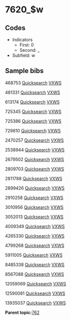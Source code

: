# 7620\_$w

## Codes

-   Indicators
    -   First: 0
    -   Second: \_
-   Subfield: w

## Sample bibs

468753 [Quicksearch](https://search.library.yale.edu/catalog/468753) [VXWS](http://prodorbis.library.yale.edu:7014/vxws/GetHoldingsService?bibId=468753)

481331 [Quicksearch](https://search.library.yale.edu/catalog/481331) [VXWS](http://prodorbis.library.yale.edu:7014/vxws/GetHoldingsService?bibId=481331)

613174 [Quicksearch](https://search.library.yale.edu/catalog/613174) [VXWS](http://prodorbis.library.yale.edu:7014/vxws/GetHoldingsService?bibId=613174)

725345 [Quicksearch](https://search.library.yale.edu/catalog/725345) [VXWS](http://prodorbis.library.yale.edu:7014/vxws/GetHoldingsService?bibId=725345)

725386 [Quicksearch](https://search.library.yale.edu/catalog/725386) [VXWS](http://prodorbis.library.yale.edu:7014/vxws/GetHoldingsService?bibId=725386)

729810 [Quicksearch](https://search.library.yale.edu/catalog/729810) [VXWS](http://prodorbis.library.yale.edu:7014/vxws/GetHoldingsService?bibId=729810)

2470257 [Quicksearch](https://search.library.yale.edu/catalog/2470257) [VXWS](http://prodorbis.library.yale.edu:7014/vxws/GetHoldingsService?bibId=2470257)

2538944 [Quicksearch](https://search.library.yale.edu/catalog/2538944) [VXWS](http://prodorbis.library.yale.edu:7014/vxws/GetHoldingsService?bibId=2538944)

2679502 [Quicksearch](https://search.library.yale.edu/catalog/2679502) [VXWS](http://prodorbis.library.yale.edu:7014/vxws/GetHoldingsService?bibId=2679502)

2809703 [Quicksearch](https://search.library.yale.edu/catalog/2809703) [VXWS](http://prodorbis.library.yale.edu:7014/vxws/GetHoldingsService?bibId=2809703)

2811788 [Quicksearch](https://search.library.yale.edu/catalog/2811788) [VXWS](http://prodorbis.library.yale.edu:7014/vxws/GetHoldingsService?bibId=2811788)

2899426 [Quicksearch](https://search.library.yale.edu/catalog/2899426) [VXWS](http://prodorbis.library.yale.edu:7014/vxws/GetHoldingsService?bibId=2899426)

2910258 [Quicksearch](https://search.library.yale.edu/catalog/2910258) [VXWS](http://prodorbis.library.yale.edu:7014/vxws/GetHoldingsService?bibId=2910258)

3010956 [Quicksearch](https://search.library.yale.edu/catalog/3010956) [VXWS](http://prodorbis.library.yale.edu:7014/vxws/GetHoldingsService?bibId=3010956)

3052013 [Quicksearch](https://search.library.yale.edu/catalog/3052013) [VXWS](http://prodorbis.library.yale.edu:7014/vxws/GetHoldingsService?bibId=3052013)

4009349 [Quicksearch](https://search.library.yale.edu/catalog/4009349) [VXWS](http://prodorbis.library.yale.edu:7014/vxws/GetHoldingsService?bibId=4009349)

4265330 [Quicksearch](https://search.library.yale.edu/catalog/4265330) [VXWS](http://prodorbis.library.yale.edu:7014/vxws/GetHoldingsService?bibId=4265330)

4799268 [Quicksearch](https://search.library.yale.edu/catalog/4799268) [VXWS](http://prodorbis.library.yale.edu:7014/vxws/GetHoldingsService?bibId=4799268)

5911005 [Quicksearch](https://search.library.yale.edu/catalog/5911005) [VXWS](http://prodorbis.library.yale.edu:7014/vxws/GetHoldingsService?bibId=5911005)

8485338 [Quicksearch](https://search.library.yale.edu/catalog/8485338) [VXWS](http://prodorbis.library.yale.edu:7014/vxws/GetHoldingsService?bibId=8485338)

8567088 [Quicksearch](https://search.library.yale.edu/catalog/8567088) [VXWS](http://prodorbis.library.yale.edu:7014/vxws/GetHoldingsService?bibId=8567088)

12059069 [Quicksearch](https://search.library.yale.edu/catalog/12059069) [VXWS](http://prodorbis.library.yale.edu:7014/vxws/GetHoldingsService?bibId=12059069)

12590081 [Quicksearch](https://search.library.yale.edu/catalog/12590081) [VXWS](http://prodorbis.library.yale.edu:7014/vxws/GetHoldingsService?bibId=12590081)

13935037 [Quicksearch](https://search.library.yale.edu/catalog/13935037) [VXWS](http://prodorbis.library.yale.edu:7014/vxws/GetHoldingsService?bibId=13935037)

**Parent topic:**[762](../../tags/762/762.md)

